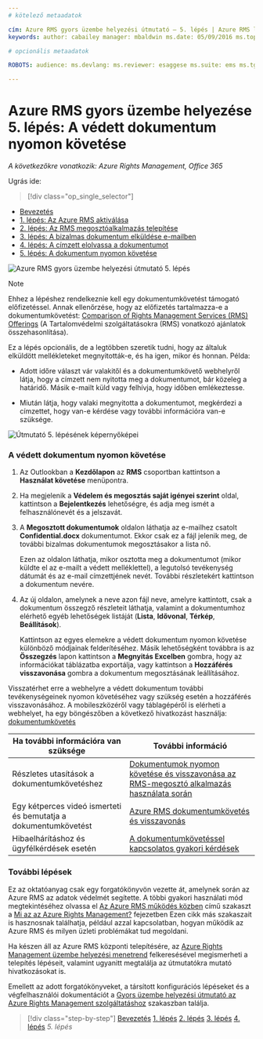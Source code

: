 ```yaml
---
# kötelező metaadatok

cím: Azure RMS gyors üzembe helyezési útmutató – 5. lépés | Azure RMS leírás: Az utolsó lépése annak az oktatóanyagnak, amellyel gyorsan kipróbálhatja a szervezeténél a Microsoft Azure Rights Managementet csupán öt, 15 percnél gyorsabban végrehajtható lépéssel.
keywords: author: cabailey manager: mbaldwin ms.date: 05/09/2016 ms.topic: get-started-article ms.prod: azure ms.service: rights-management ms.technology: techgroup-identity ms.assetid: aa06826d-c227-449b-93ea-6ce394608997

# opcionális metaadatok

ROBOTS: audience: ms.devlang: ms.reviewer: esaggese ms.suite: ems ms.tgt_pltfrm: ms.technology: ms.custom:

---
```



# Azure RMS gyors üzembe helyezése 5. lépés: A védett dokumentum nyomon követése

*A következőkre vonatkozik: Azure Rights Management, Office 365*


Ugrás ide: 
> [!div class="op_single_selector"]
- [Bevezetés](quick-start-tutorial.md)
- [1. lépés: Az Azure RMS aktiválása](tutorial-step1.md)
- [2. lépés: Az RMS megosztóalkalmazás telepítése](tutorial-step2.md)
- [3. lépés: A bizalmas dokumentum elküldése e-mailben](tutorial-step3.md)
- [4. lépés: A címzett elolvassa a dokumentumot](tutorial-step4.md)
- [5. lépés: A dokumentum nyomon követése](tutorial-step5.md)

![Azure RMS gyors üzembe helyezési útmutató 5. lépés](../media/AzRMS_QuickStartSteps5.PNG)

> [!NOTE]
> Ehhez a lépéshez rendelkeznie kell egy dokumentumkövetést támogató előfizetéssel. Annak ellenőrzése, hogy az előfizetés tartalmazza-e a dokumentumkövetést: [Comparison of Rights Management Services (RMS) Offerings](https://technet.microsoft.com/dn858608.aspx) (A Tartalomvédelmi szolgáltatásokra (RMS) vonatkozó ajánlatok összehasonlítása).

Ez a lépés opcionális, de a legtöbben szeretik tudni, hogy az általuk elküldött mellékleteket megnyitották-e, és ha igen, mikor és honnan. Példa:

-   Adott időre választ vár valakitől és a dokumentumkövető webhelyről látja, hogy a címzett nem nyitotta meg a dokumentumot, bár közeleg a határidő. Másik e-mailt küld vagy felhívja, hogy időben emlékeztesse.

-   Miután látja, hogy valaki megnyitotta a dokumentumot, megkérdezi a címzettet, hogy van-e kérdése vagy további információra van-e szüksége.

![Útmutató 5. lépésének képernyőképei](../media/AzRMS_Tutorial_5_Screenshots.png)

### A védett dokumentum nyomon követése

1.  Az Outlookban a **Kezdőlapon** az **RMS** csoportban kattintson a **Használat követése** menüpontra.

2.  Ha megjelenik a **Védelem és megosztás saját igényei szerint** oldal, kattintson a **Bejelentkezés** lehetőségre, és adja meg ismét a felhasználónevét és a jelszavát.

3.  A **Megosztott dokumentumok** oldalon láthatja az e-mailhez csatolt **Confidential.docx** dokumentumot. Ekkor csak ez a fájl jelenik meg, de további bizalmas dokumentumok megosztásakor a lista nő.

    Ezen az oldalon láthatja, mikor osztotta meg a dokumentumot (mikor küldte el az e-mailt a védett melléklettel), a legutolsó tevékenység dátumát és az e-mail címzettjének nevét. További részletekért kattintson a dokumentum nevére.

4.  Az új oldalon, amelynek a neve azon fájl neve, amelyre kattintott, csak a dokumentum összegző részleteit láthatja, valamint a dokumentumhoz elérhető egyéb lehetőségek listáját (**Lista**, **Idővonal**, **Térkép**, **Beállítások**).

    Kattintson az egyes elemekre a védett dokumentum nyomon követése különböző módjainak felderítéséhez. Másik lehetőségként továbbra is az **Összegzés** lapon kattintson a **Megnyitás Excelben** gombra, hogy az információkat táblázatba exportálja, vagy kattintson a **Hozzáférés visszavonása** gombra a dokumentum megosztásának leállításához.

Visszatérhet erre a webhelyre a védett dokumentum további tevékenységeinek nyomon követéséhez vagy szükség esetén a hozzáférés visszavonásához. A mobileszközéről vagy táblagépéről is elérheti a webhelyet, ha egy böngészőben a következő hivatkozást használja: [dokumentumkövetés](http://go.microsoft.com/fwlink/?LinkId=529562)

|Ha további információra van szüksége|További információ|
|--------------------------------|--------------------------|
|Részletes utasítások a dokumentumkövetéshez|[Dokumentumok nyomon követése és visszavonása az RMS-megosztó alkalmazás használata során](../rms-client/sharing-app-track-revoke.md)|
|Egy kétperces videó ismerteti és bemutatja a dokumentumkövetést|[Azure RMS dokumentumkövetés és visszavonás](http://channel9.msdn.com/Series/Information-Protection/Azure-RMS-Document-Tracking-and-Revocation)|
|Hibaelhárításhoz és ügyfélkérdések esetén|[A dokumentumkövetéssel kapcsolatos gyakori kérdések](https://technet.microsoft.com/dn947488)|

### További lépések
Ez az oktatóanyag csak egy forgatókönyvön vezette át, amelynek során az Azure RMS az adatok védelmét segítette. A többi gyakori használati mód megtekintéséhez olvassa el [Az Azure RMS működés közben](../understand-explore/what-admins-users-see.md) című szakaszt a [Mi az az Azure Rights Management?](../understand-explore/what-is-azure-rms.md) fejezetben Ezen cikk más szakaszait is hasznosnak találhatja, például azzal kapcsolatban, hogyan működik az Azure RMS és milyen üzleti problémákat tud megoldani.

Ha készen áll az Azure RMS központi telepítésére, az [Azure Rights Management üzembe helyezési menetrend](../plan-design/deployment-roadmap.md) felkeresésével megismerheti a telepítés lépéseit, valamint ugyanitt megtalálja az útmutatókra mutató hivatkozásokat is.

Emellett az adott forgatókönyveket, a társított konfigurációs lépéseket és a végfelhasználói dokumentációt a [Gyors üzembe helyezési útmutató az Azure Rights Management szolgáltatáshoz](../get-started/rapid-deployment-guide.md) szakaszban találja.

>[!div class="step-by-step"] [Bevezetés](quick-start-tutorial.md)
[1. lépés](tutorial-step1.md)
[2. lépés](tutorial-step2.md)
[3. lépés](tutorial-step3.md)
[4. lépés](tutorial-step4.md)
*5. lépés*


<!--HONumber=May16_HO2-->



